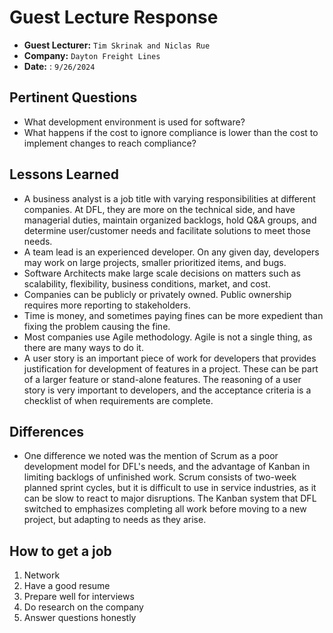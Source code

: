 # Guest Lecture Response
* **Guest Lecturer:** `Tim Skrinak and Niclas Rue`
* **Company:** `Dayton Freight Lines`
* **Date:** : `9/26/2024`

## Pertinent Questions
* What development environment is used for software?
* What happens if the cost to ignore compliance is lower than the cost to implement changes to reach compliance?

## Lessons Learned
* A business analyst is a job title with varying responsibilities at different companies. At DFL, they are more on the technical side, and have managerial duties,
maintain organized backlogs, hold Q&A groups, and determine user/customer needs and facilitate solutions to meet those needs.
* A team lead is an experienced developer. On any given day, developers may work on large projects, smaller prioritized items, and bugs.
* Software Architects make large scale decisions on matters such as scalability, flexibility, business conditions, market, and cost.
* Companies can be publicly or privately owned. Public ownership requires more reporting to stakeholders.
* Time is money, and sometimes paying fines can be more expedient than fixing the problem causing the fine.
* Most companies use Agile methodology. Agile is not a single thing, as there are many ways to do it.
* A user story is an important piece of work for developers that provides justification for development of features in a project.
These can be part of a larger feature or stand-alone features. The reasoning of a user story is very important to developers,
and the acceptance criteria is a checklist of when requirements are complete.

## Differences
* One difference we noted was the mention of Scrum as a poor development model for DFL's needs, and the advantage of Kanban in limiting backlogs of unfinished work.
  Scrum consists of two-week planned sprint cycles, but it is difficult to use in service industries, as it can be slow to react to major disruptions. The Kanban system
  that DFL switched to emphasizes completing all work before moving to a new project, but adapting to needs as they arise.

## How to get a job
 1. Network
 2. Have a good resume
 3. Prepare well for interviews
 4. Do research on the company 
 5. Answer questions honestly
